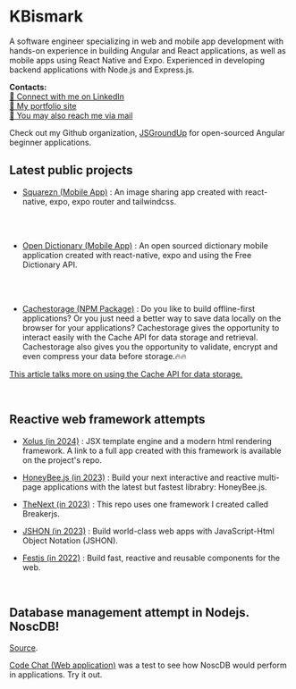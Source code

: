 # KBismark         
A software engineer specializing in web and mobile app development with hands-on experience in building 
Angular and React applications, as well as mobile apps using React Native and Expo. Experienced in developing backend 
applications with Node.js and Express.js.    

**Contacts:**    
[🛜 Connect with me on LinkedIn](https://linkedin.com/in/kbismark)     
[🔗 My portfolio site](https://kbis.netlify.app/)      
[📩 You may also reach me via mail](mailto:bismarkkwabenayamoah@gmail.com)   


Check out my Github organization, [JSGroundUp](https://github.com/jsgroundup) for open-sourced Angular beginner applications.     
 
## Latest public projects    
- [Squarezn (Mobile App)](https://github.com/KBismark/squarezn) : An image sharing app created with react-native, expo, expo router and tailwindcss.   

<br/> <br/> 
- [Open Dictionary (Mobile App)](https://github.com/KBismark/open-dictionary) : An open sourced dictionary mobile application created with react-native, expo and using the Free Dictionary API.       

<br/> <br/> 
- [Cachestorage (NPM Package)](https://github.com/KBismark/cachestorage) : Do you like to build offline-first applications? Or you just need a better way to save data locally on the browser for your applications? Cachestorage gives the opportunity to interact easily with the Cache API for data storage and retrieval. Cachestorage also gives you the opportunity to validate, encrypt and even compress your data before storage.🔥🔥    
     
[This article talks more on using the Cache API for data storage.](https://web.dev/articles/cache-api-quick-guide)    

<br/>

## Reactive web framework attempts    
- [Xolus (in 2024)](https://github.com/KBismark/xolus) : JSX template engine and a modern html rendering framework. A link to a full app created with this framework is available on the project's repo.

- [HoneyBee.js (in 2023)](https://github.com/KBismark/honey-bee/blob/master/demo/README.md) : Build your next interactive and reactive multi-page applications with the latest but fastest librabry: HoneyBee.js.

- [TheNext (in 2023)](https://github.com/KBismark/thenext) : This repo uses one framework I created called Breakerjs.

- [JSHON (in 2023)](https://github.com/KBismark/jshon) : Build world-class web apps with JavaScript-Html Object Notation (JSHON).

- [Festjs (in 2022)](https://github.com/KBismark/festjs) : Build fast, reactive and reusable components for the web.

<br/>

## Database management attempt in Nodejs. NoscDB!    
[Source](https://github.com/KBismark/noscdb).    

[Code Chat (Web application)](https://github.com/KBismark/CodeChat) was a test to see how NoscDB would perform in applications. Try it out.    



